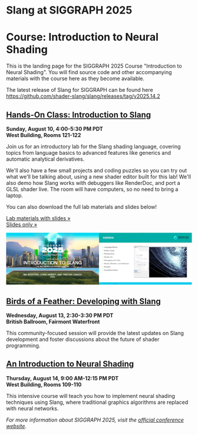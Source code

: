 # Slang at SIGGRAPH 2025

# Course: Introduction to Neural Shading

This is the landing page for the SIGGRAPH 2025 Course "Introduction to Neural Shading". You will find source code and other accompanying materials with the course here as they become available.

The latest release of Slang for SIGGRAPH can be found here https://github.com/shader-slang/slang/releases/tag/v2025.14.2

## [Hands-On Class: Introduction to Slang](https://s2025.conference-schedule.org/?post_type=page&p=14&id=gensubcur_104&sess=sess287)

**Sunday, August 10, 4:00-5:30 PM PDT**  
**West Building, Rooms 121-122**

Join us for an introductory lab for the Slang shading language, covering topics from language basics to advanced features like generics and automatic analytical derivatives.

We'll also have a few small projects and coding puzzles so you can try out what we'll be talking about, using a new shader editor built for this lab! We'll also demo how Slang works with debuggers like RenderDoc, and port a GLSL shader live. The room will have computers, so no need to bring a laptop.

You can also download the full lab materials and slides below!

[Lab materials with slides »](https://developer.download.nvidia.com/ProGraphics/nvpro-samples/SlangLab/Lab.zip)  
[Slides only »](https://developer.download.nvidia.com/ProGraphics/nvpro-samples/SlangLab/Slides.pdf)

[![The title and agenda slides from the lab. The agenda slide has a screenshot of vk_slang_editor and the course's agenda: language basics, using slangc, porting GLSL, shader I/O, debugging and tools, structs, modules, interfaces, SlangPy, and autodifferentiation.](intro-to-slang.webp)](https://developer.download.nvidia.com/ProGraphics/nvpro-samples/SlangLab/Slides.pdf)

## [Birds of a Feather: Developing with Slang](https://s2025.conference-schedule.org/?post_type=page&p=14&id=bof_177&sess=sess558)

**Wednesday, August 13, 2:30-3:30 PM PDT**  
**British Ballroom, Fairmont Waterfront**

This community-focused session will provide the latest updates on Slang development and foster discussions about the future of shader programming.

## [An Introduction to Neural Shading](https://s2025.conference-schedule.org/?post_type=page&p=14&id=gensub_420&sess=sess208)

**Thursday, August 14, 9:00 AM-12:15 PM PDT**  
**West Building, Rooms 109-110**

This intensive course will teach you how to implement neural shading techniques using Slang, where traditional graphics algorithms are replaced with neural networks.

_For more information about SIGGRAPH 2025, visit the [official conference website](https://s2025.siggraph.org/)._
